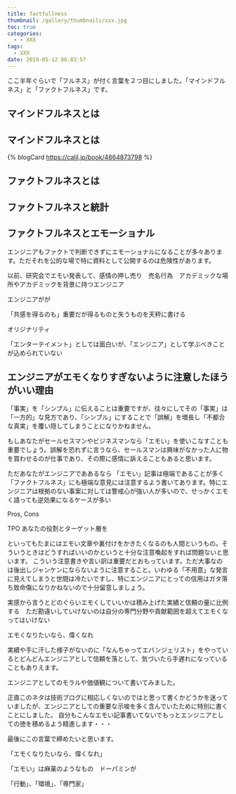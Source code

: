 ```yaml
---
title: factfullness
thumbnail: /gallery/thumbnails/xxx.jpg
toc: true
categories:
  - - XXX
tags:
  - XXX
date: 2019-05-12 06:03:57
---
```

ここ半年ぐらいで「フルネス」が付く言葉を２つ目にしました。「マインドフルネス」と「ファクトフルネス」です。


<!-- more -->

## マインドフルネスとは


## マインドフルネスとは


{% blogCard https://calil.jp/book/4864873798 %}

## ファクトフルネスとは

## ファクトフルネスと統計

## ファクトフルネスとエモーショナル

エンジニアもファクトで判断できずにエモーショナルになることが多々あります。ただそれを公的な場で特に資料として公開するのは危険性があります。

以前、研究会でエモい発表して、感情の押し売り　売名行為　アカデミックな場所やアカデミックを背景に持つエンジニア

エンジニアがが

「共感を得るのも」重要だが得るものと失うものを天秤に書ける

オリジナリティ

「エンターテイメント」としては面白いが、「エンジニア」として学ぶべきことが込められていない


## エンジニアがエモくなりすぎないように注意したほうがいい理由

「事実」を「シンプル」に伝えることは重要ですが、往々にしてその「事実」は「一方的」な見方であり、「シンプル」にすることで「誤解」を増長し「不都合な真実」を覆い隠してしまうことになりかねません。

もしあなたがセールセスマンやビジネスマンなら「エモい」を使いこなすことも重要でしょう。誤解を恐れずに言うなら、セールスマンは興味がなかった人に物を買わせるのが仕事であり、その際に感情に訴えることもあると思います。

ただあなたがエンジニアでああるなら
「エモい」記事は極端であることが多く「ファクトフルネス」にも極端な意見には注意するよう書いてあります。特にエンジニアは根拠のない事案に対しては警戒心が強い人が多いので、せっかくエモく語っても逆効果になるケースが多い

Pros, Cons

TPO あなたの役割とターゲット層を

といってもたまにはエモい文章や裏付けをかきたくなるのも人間というもの。そういうときはどうすればいいのかというと十分な注意喚起をすれば問題ないと思います。
こういう注意書きや言い訳は重要だとおもっています。ただ大事なのは後出しジャンケンにならないように注意すること。いわゆる「不用意」な発言に見えてしまうと世間は冷たいですし、特にエンジニアにとっての信用はガタ落ち致命傷になりかねないので十分留意しましょう。

実感から言うとどのぐらいエモくしていいかは積み上げた実績と信頼の量に比例する　ただ勘違いしていけないのは自分の専門分野や貢献範囲を超えてエモくなってはいけない

エモくなりたいなら、偉くなれ

実績や手に汗した様子がないのに「なんちゃってエバンジェリスト」をやっているとどんどんエンジニアとして信頼を落として、気づいたら手遅れになっていることもありえます。

エンジニアとしてのモラルや価値観について書いてみました。


正直このネタは技術ブログに相応しくないのではと思って書くかどうかを迷っていましたが、エンジニアとしての重要な示唆を多く含んでいたために特別に書くことにしました。
自分もこんなエモい記事書いてないでもっとエンジニアとしての徳を積めるよう精進します・・・


最後にこの言葉で締めたいと思います。

「エモくなりたいなら、偉くなれ」

「エモい」は麻薬のようなもの　ドーパミンが


「行動」、「環境」、「専門家」